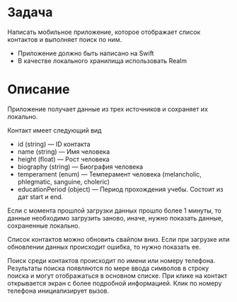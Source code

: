 # Задача
Написать мобильное приложение, которое отображает список контактов и выполняет поиск по ним.
 - Приложение должно быть написано на Swift
 - В качестве локального хранилища использовать Realm

# Описание
Приложение получает данные из трех источников и сохраняет их локально.

Контакт имеет следующий вид
- id (string) — ID контакта
- name (string) — Имя человека
- height (float) — Рост человека
- biography (string) — Биография человека
- temperament (enum) — Темперамент человека (melancholic, phlegmatic, sanguine, choleric)
- educationPeriod (object) — Период прохождения учебы. Состоит из дат start и end.

Если с момента прошлой загрузки данных прошло более 1 минуты, то данные необходимо загрузить заново, иначе, нужно показать данные, сохраненные локально.

Список контактов можно обновить свайпом вниз. Если при загрузке или обновлении данных происходит ошибка, то нужно показать ее.

Поиск среди контактов происходит по имени или номеру телефона. Результаты поиска появляются по мере ввода символов в строку поиска и могут отображаться в основном списке. При клике на контакт открывается экран с более подробной информацией. Клик по номеру телефона инициализирует вызов.
